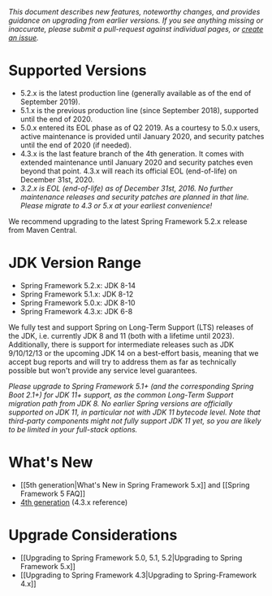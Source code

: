 _This document describes new features, noteworthy changes, and provides guidance on upgrading from earlier versions. If you see anything missing or inaccurate, please submit a pull-request against individual pages, or [create an issue](https://github.com/spring-projects/spring-framework/issues)._

# Supported Versions

- 5.2.x is the latest production line (generally available as of the end of September 2019).
- 5.1.x is the previous production line (since September 2018), supported until the end of 2020.
- 5.0.x entered its EOL phase as of Q2 2019. As a courtesy to 5.0.x users, active maintenance is provided until January 2020, and security patches until the end of 2020 (if needed).
- 4.3.x is the last feature branch of the 4th generation. It comes with extended maintenance until January 2020 and security patches even beyond that point. 4.3.x will reach its official EOL (end-of-life) on December 31st, 2020.
- _3.2.x is EOL (end-of-life) as of December 31st, 2016. No further maintenance releases and security patches are planned in that line. Please migrate to 4.3 or 5.x at your earliest convenience!_

We recommend upgrading to the latest Spring Framework 5.2.x release from Maven Central.

# JDK Version Range

- Spring Framework 5.2.x: JDK 8-14
- Spring Framework 5.1.x: JDK 8-12
- Spring Framework 5.0.x: JDK 8-10
- Spring Framework 4.3.x: JDK 6-8

We fully test and support Spring on Long-Term Support (LTS) releases of the JDK, i.e. currently JDK 8 and 11 (both with a lifetime until 2023). Additionally, there is support for intermediate releases such as JDK 9/10/12/13 or the upcoming JDK 14 on a best-effort basis, meaning that we accept bug reports and will try to address them as far as technically possible but won't provide any service level guarantees.

_Please upgrade to Spring Framework 5.1+ (and the corresponding Spring Boot 2.1+) for JDK 11+ support, as the common Long-Term Support migration path from JDK 8. No earlier Spring versions are officially supported on JDK 11, in particular not with JDK 11 bytecode level. Note that third-party components might not fully support JDK 11 yet, so you are likely to be limited in your full-stack options._

# What's New

- [[5th generation|What's New in Spring Framework 5.x]] and [[Spring Framework 5 FAQ]]
- [4th generation](https://docs.spring.io/spring-framework/docs/4.3.x/spring-framework-reference/htmlsingle/#spring-whats-new) (4.3.x reference)

# Upgrade Considerations

- [[Upgrading to Spring Framework 5.0, 5.1, 5.2|Upgrading to Spring Framework 5.x]]
- [[Upgrading to Spring Framework 4.3|Upgrading to Spring-Framework 4.x]]